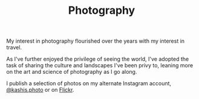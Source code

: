 ---
templateKey: photography-page
title: Photography
description: Some of the photos that I take
image: /img/home-jumbotron.jpg
body: |
  My interest in photography flourished over the years with my interest in travel.

  As I've further enjoyed the privilege of seeing the world, I've adopted the task of sharing the culture and landscapes I've been privy to, leaning more on the art and science of photography as I go along.
  
  I publish a selection of photos on my alternate Instagram account, <a href="https://www.instagram.com/kashis.photo/" title="See my photos on Instagram" target="blank" rel="noopener">@kashis.photo</a> or on <a href="https://www.flickr.com/people/kashisau/" title="See my photos on Flickr" target="blank" rel="noopener">Flickr</a>.
ctaPrimary:
  btnText: "@kashis.photo on Instagram"
  url: https://www.instagram.com/kashis.photo/
  title: See my photos on Instagram
ctaSecondary:
  btnText: "See my photos on Flickr"
  url: https://www.flickr.com/people/kashisau/
  title: See my photos on Flickr
photos:
  - babel:
    title: Tower of Babel
    blurb: A tower that is built for a yearly festival in Kathmandu Vally
    image: /img/photo-tower-of-babel.jpg
  - sunset:
    title: Sunset on the Arno
    blurb: Sunset captured on the Arno river in Florence
    image: /img/photo-sunset-on-the-arno.jpg
  - simrat:
    title: Simrat the baby elephant
    blurb: A rescued service elephant, Simrat, captured from our sunrise walk together with his mother and handlers
    image: /img/photo-stolid-majesty.jpg
  - himalayas:
    title: Sunrise in Jomsom
    blurb: The stillness of twilight captured just as the first sign of sunrise hits the Nepalese Himalayas
    image: /img/photo-sunrise-in-jomsom.jpg
  - mausoleum:
    title: Taj Mahal
    blurb: The magnificent Taj Mahal at sunrise, captured from the gardens in front
    image: /img/photo-taj-mahal-sunrise.jpg
  - sunrise:
    title: Flecks of sunrise
    blurb: The sky painted in a brilliant hue on the Annapurnia mountain range in Nepal
    image: /img/photo-flecks-of-sunrise.jpg
---